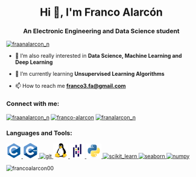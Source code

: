 <h1 align="center">Hi 👋, I'm Franco Alarcón</h1>
<h3 align="center">An Electronic Engineering and Data Science student</h3>

<p align="left"> <a href="https://twitter.com/fraanalarcon_n" target="blank"><img src="https://img.shields.io/twitter/follow/fraanalarcon_n?logo=twitter&style=for-the-badge" alt="fraanalarcon_n" /></a> </p>

- 🔭 I’m also really interested in **Data Science, Machine Learning and Deep Learning**

- 🌱 I’m currently learning **Unsupervised Learning Algorithms**

- 📫 How to reach me **franco3.fa@gmail.com**

<h3 align="left">Connect with me:</h3>
<p align="left">
<a href="https://twitter.com/fraanalarcon_n" target="blank"><img align="center" src="https://raw.githubusercontent.com/rahuldkjain/github-profile-readme-generator/master/src/images/icons/Social/twitter.svg" alt="fraanalarcon_n" height="30" width="40" /></a>
<a href="https://linkedin.com/in/franco-alarcon" target="blank"><img align="center" src="https://raw.githubusercontent.com/rahuldkjain/github-profile-readme-generator/master/src/images/icons/Social/linked-in-alt.svg" alt="franco-alarcon" height="30" width="40" /></a>
<a href="https://instagram.com/franalarcon_n" target="blank"><img align="center" src="https://raw.githubusercontent.com/rahuldkjain/github-profile-readme-generator/master/src/images/icons/Social/instagram.svg" alt="franalarcon_n" height="30" width="40" /></a>
</p>

<h3 align="left">Languages and Tools:</h3>
<p align="left"> <a href="https://www.cprogramming.com/" target="_blank" rel="noreferrer"> <img src="https://raw.githubusercontent.com/devicons/devicon/master/icons/c/c-original.svg" alt="c" width="40" height="40"/> </a> <a href="https://www.w3schools.com/cpp/" target="_blank" rel="noreferrer"> <img src="https://raw.githubusercontent.com/devicons/devicon/master/icons/cplusplus/cplusplus-original.svg" alt="cplusplus" width="40" height="40"/> </a> <a href="https://git-scm.com/" target="_blank" rel="noreferrer"> <img src="https://www.vectorlogo.zone/logos/git-scm/git-scm-icon.svg" alt="git" width="40" height="40"/> </a> <a href="https://www.linux.org/" target="_blank" rel="noreferrer"> <img src="https://raw.githubusercontent.com/devicons/devicon/master/icons/linux/linux-original.svg" alt="linux" width="40" height="40"/> </a> <a href="https://pandas.pydata.org/" target="_blank" rel="noreferrer"> <img src="https://raw.githubusercontent.com/devicons/devicon/2ae2a900d2f041da66e950e4d48052658d850630/icons/pandas/pandas-original.svg" alt="pandas" width="40" height="40"/> </a> <a href="https://www.python.org" target="_blank" rel="noreferrer"> <img src="https://raw.githubusercontent.com/devicons/devicon/master/icons/python/python-original.svg" alt="python" width="40" height="40"/> </a> <a href="https://scikit-learn.org/" target="_blank" rel="noreferrer"> <img src="https://upload.wikimedia.org/wikipedia/commons/0/05/Scikit_learn_logo_small.svg" alt="scikit_learn" width="40" height="40"/> </a> <a href="https://seaborn.pydata.org/" target="_blank" rel="noreferrer"> <img src="https://seaborn.pydata.org/_images/logo-mark-lightbg.svg" alt="seaborn" width="40" height="40"/> </a>
<a href="https://numpy.org/" target="_blank" rel="noreferrer"><img src="https://numpy.org/numpy-tutorials/_static/numpylogo.svg" alt="numpy" width="40" height="40"/> </a></p>

<p><img align="center" src="https://github-readme-stats.vercel.app/api/top-langs?username=francoalarcon00&show_icons=true&locale=en&layout=compact" alt="francoalarcon00" /></p>


